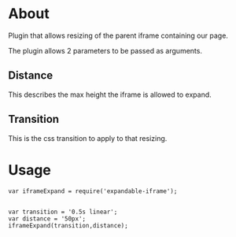 # About
Plugin that allows resizing of the parent iframe containing our page.

The plugin allows 2 parameters to be passed as arguments.

## Distance

This describes the max height the iframe is allowed to expand.

## Transition

This is the css transition to apply to that resizing.

# Usage

```
var iframeExpand = require('expandable-iframe');


var transition = '0.5s linear';
var distance = '50px';
iframeExpand(transition,distance);

```
